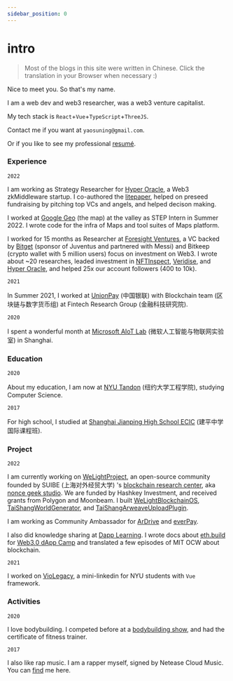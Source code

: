 ```yaml
---
sidebar_position: 0
---
```


# intro

> Most of the blogs in this site were written in Chinese. Click the translation in your Browser when necessary :)

Nice to meet you. So that's my name.

I am a web dev and web3 researcher, was a web3 venture capitalist.

My tech stack is `React`+`Vue`+`TypeScript`+`ThreeJS`.

Contact me if you want at `yaosuning@gmail.com`.

Or if you like to see my professional [resumé](https://github.com/fewwwww/resume/raw/main/Suning%20Yao-yaosuning%40gmail.com.pdf).

### Experience

`2022`

I am working as Strategy Researcher for [Hyper Oracle](https://hyperoracle.io/), a Web3 zkMiddleware startup. I co-authored the [litepaper](https://hyperoracle.medium.com/announcing-hyper-oracle-the-ultimate-web3-zkmiddleware-ed28ee393196), helped on preseed fundraising by pitching top VCs and angels, and helped decison making.

I worked at [Google Geo](https://mapsplatform.google.com/) (the map) at the valley as STEP Intern in Summer 2022. I wrote code for the infra of Maps and tool suites of Maps platform.

I worked for 15 months as Researcher at [Foresight Ventures](https://foresightventures.com), a VC backed by [Bitget](https://bitget.com) (sponsor of Juventus and partnered with Messi) and Bitkeep (crypto wallet with 5 million users) focus on investment on Web3. I wrote about ~20 researches, leaded investment in [NFTInspect](https://www.nftinspect.xyz/), [Veridise](https://veridise.com/), and [Hyper Oracle](https://www.hyperoracle.io/), and helped 25x our account followers (400 to 10k).

`2021`

In Summer 2021, I worked at [UnionPay](https://cn.unionpay.com) (中国银联) with Blockchain team (区块链与数字货币组) at Fintech Research Group (金融科技研究院).

`2020`

I spent a wonderful month at [Microsoft AIoT Lab](https://www.microsoftiotinsiderlabs.com/) (微软人工智能与物联网实验室) in Shanghai.

### Education

`2020`

About my education, I am now at [NYU Tandon](https://engineering.nyu.edu) (纽约大学工程学院), studying Computer Science.

`2017`

For high school, I studied at [Shanghai Jianping High School ECIC](https://mp.weixin.qq.com/s/2EpWdX7qU4PMqnN8aaGTRg) (建平中学国际课程班).

### Project

`2022`

I am currently working on [WeLightProject](https://github.com/WeLightProject), an open-source community founded by SUIBE (上海对外经贸大学) 's [blockchain research center](https://suibe.net), aka [nonce geek studio](https://noncegeek.com/#/). We are funded by Hashkey Investment, and received grants from Polygon and Moonbeam. I built [WeLightBlockchainOS](http://os.doge.university), [TaiShangWorldGenerator](https://welightproject.github.io/tai_shang_world_generator/), and [TaiShangArweaveUploadPlugin](https://github.com/WeLightProject/Tai-Shang-Arweave-Uploader-Plugin).

I am working as Community Ambassador for [ArDrive](https://ardrive.io) and [everPay](https://everpay.io).

I also did knowledge sharing at [Dapp Learning](https://github.com/fewwwww/Dapp-Learning). I wrote docs about [eth.build](https://github.com/austintgriffith/eth.build) for [Web3.0 dApp Camp](https://twitter.com/Web3dAppCamp) and translated a few episodes of MIT OCW about blockchain.

`2021`

I worked on [VioLegacy](https://violegacy.org/), a mini-linkedin for NYU students with `Vue` framework.

### Activities

`2020`

I love bodybuilding. I competed before at a [bodybuilding show](https://weibo.com/2126177573/IgHjgAACG), and had the certificate of fitness trainer.

`2017`

I also like rap music. I am a rapper myself, signed by Netease Cloud Music. You can [find](https://music.163.com/#/artist?id=12452032) me here.
